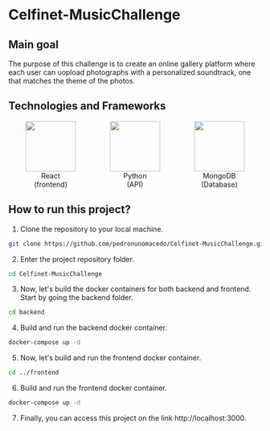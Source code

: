 # Celfinet-MusicChallenge

## Main goal

The purpose of this challenge is to create an online gallery platform where each user can uopload photographs with a personalized soundtrack, one that matches the theme of the photos.

## Technologies and Frameworks

<div class="w-2" style="display: flex; flex-direction: row; justify-content: space-around">
    <div style="display: flex; flex-direction: column; align-items: center;">
        <img src="https://github.com/user-attachments/assets/99560f1f-0389-4011-bde1-6a5e6095f471" width="100" height="100"  />
        <span>React</span>
        <span>(frontend)</span>
    </div>
    <div style="display: flex; flex-direction: column; align-items: center;">
        <img src="https://github.com/user-attachments/assets/5256c54d-33eb-4689-936f-906b857609a1" width="100" height="100" />
        <span>Python</span>
        <span>(API)</span>
    </div>
    <div style="display: flex; flex-direction: column; align-items: center;">
        <img src="https://github.com/user-attachments/assets/81960953-8a5f-4fab-ad27-1e799ef8dea0" width="100" height="100" />
        <span>MongoDB</span>
        <span>(Database)</span>
    </div>
</div>

## How to run this project?

1. Clone the repository to your local machine.

```sh
git clone https://github.com/pedronunomacedo/Celfinet-MusicChallenge.git
```

2. Enter the project repository folder.

```sh
cd Celfinet-MusicChallenge
```

3. Now, let's build the docker containers for both backend and frontend. Start by going the backend folder. 

```sh
cd backend
```

4. Build and run the backend docker container.

```sh
docker-compose up -d
```

5. Now, let's build and run the frontend docker container.

```sh
cd ../frontend
```

6. Build and run the frontend docker container.

```sh
docker-compose up -d
```

7. Finally, you can access this project on the link http://localhost:3000.
